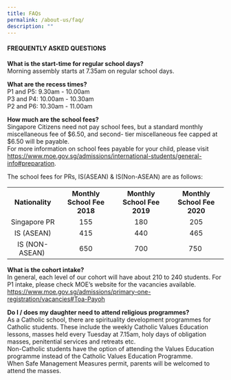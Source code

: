 ```yaml
---
title: FAQs
permalink: /about-us/faq/
description: ""
---
```

<h4>FREQUENTLY ASKED QUESTIONS</h4>
<p><strong>What is the start-time for regular school days?<br /></strong>Morning assembly starts at 7.35am on regular school days.</p>
<p><strong>What are the recess times?<br /></strong>P1 and P5: 9.30am - 10.00am<br />P3 and P4: 10.00am - 10.30am<br />P2 and P6: 10.30am - 11.00am</p>
<p><strong>How much are the school fees?<br /></strong>Singapore Citizens need not pay school fees, but a standard monthly miscellaneous fee of $6.50, and second- tier miscellaneous fee capped at $6.50 will be payable.<br />For more information on school fees payable for your child, please visit<br /><a href="https://www.moe.gov.sg/admissions/international-students/general-info#preparation">https://www.moe.gov.sg/admissions/international-students/general-info#preparation</a>.</p>
<p>The school fees for PRs, IS(ASEAN) &amp; IS(Non-ASEAN) are as follows:</p>
<table>
<tbody>
<tr>
<th style="text-align: center;">Nationality</th>
<th style="text-align: center;">Monthly School Fee 2018</th>
<th style="text-align: center;">Monthly School Fee 2019</th>
<th style="text-align: center;">Monthly School Fee 2020</th>
</tr>
<tr>
<td style="text-align: center;">Singapore PR</td>
<td style="text-align: center;">155</td>
<td style="text-align: center;">180</td>
<td style="text-align: center;">205</td>
</tr>
<tr>
<td style="text-align: center;">IS (ASEAN)</td>
<td style="text-align: center;">415</td>
<td style="text-align: center;">440</td>
<td style="text-align: center;">465</td>
</tr>
<tr>
<td style="text-align: center;">IS (NON-ASEAN)&nbsp;</td>
<td style="text-align: center;">650</td>
<td style="text-align: center;">700</td>
<td style="text-align: center;">750&nbsp;</td>
</tr>
</tbody>
</table>
<p><strong>What is the cohort intake?<br /></strong>In general, each level of our cohort will have about 210 to 240 students. For P1 intake, please check MOE&rsquo;s website for the vacancies available.<br /><a href="https://www.moe.gov.sg/admissions/primary-one-registration/vacancies#Toa-Payoh">https://www.moe.gov.sg/admissions/primary-one-registration/vacancies#Toa-Payoh</a></p>
<p><strong>Do I / does my daughter need to attend religious programmes?<br /></strong>As a Catholic school, there are spirituality development programmes for Catholic students. These include the weekly Catholic Values Education lessons, masses held every Tuesday at 7.15am, holy days of obligation masses, penitential services and retreats etc.<br />Non-Catholic students have the option of attending the Values Education programme instead of the Catholic Values Education Programme.<br />When Safe Management Measures permit, parents will be welcomed to attend the masses.</p>